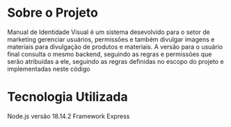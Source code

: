 # Sobre o Projeto
Manual de Identidade Visual é um sistema desevolvido para o setor de marketing gerenciar usuários, permissões e também divulgar imagens e materiais para divulgação de produtos
e materiais. A versão para o usuário final consulta o mesmo backend, seguindo as regras e permissões que serão atribuídas a ele, seguindo as regras definidas no escopo do projeto e implementadas neste código

# Tecnologia Utilizada
Node.js versão 18.14.2
Framework Express
